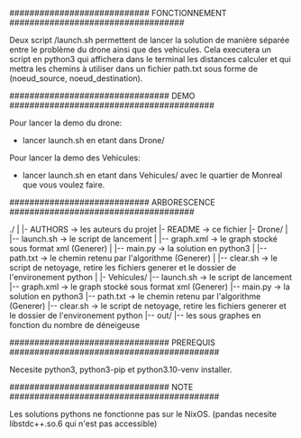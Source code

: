 ############################ FONCTIONNEMENT ###################################

Deux script /launch.sh permettent de lancer la solution de manière séparée
entre le problème du drone ainsi que des vehicules.
Cela executera un script en python3 qui affichera dans le terminal les distances
calculer et qui mettra les chemins à utiliser dans un fichier
path.txt sous forme de (noeud_source, noeud_destination).

################################ DEMO #########################################

Pour lancer la demo du drone:
* lancer launch.sh en etant dans Drone/

Pour lancer la demo des Vehicules:
* lancer launch.sh <Quartier> en etant dans Vehicules/
  avec <Quartier> le quartier de Monreal que vous voulez faire.

############################ ARBORESCENCE #####################################

./
|
|- AUTHORS -> les auteurs du projet
|- README -> ce fichier
|- Drone/
|     |-- launch.sh -> le script de lancement
|     |-- graph.xml -> le graph stocké sous format xml (Generer)
|     |-- main.py   -> la solution en python3
|     |-- path.txt  -> le chemin retenu par l'algorithme (Generer)
|     |-- clear.sh  -> le script de netoyage, retire les fichiers generer et le dossier de l'environement python
|
|- Vehicules/
      |-- launch.sh -> le script de lancement
      |-- graph.xml -> le graph stocké sous format xml (Generer)
      |-- main.py   -> la solution en python3
      |-- path.txt  -> le chemin retenu par l'algorithme (Generer)
      |-- clear.sh  -> le script de netoyage, retire les fichiers generer et le dossier de l'environement python
      |-- out/
            |-- les sous graphes en fonction du nombre de déneigeuse

################################ PREREQUIS ##########################################

Necesite python3, python3-pip et python3.10-venv installer.

################################ NOTE ##########################################

Les solutions pythons ne fonctionne pas sur le NixOS.
(pandas necesite libstdc++.so.6 qui n'est pas accessible)
